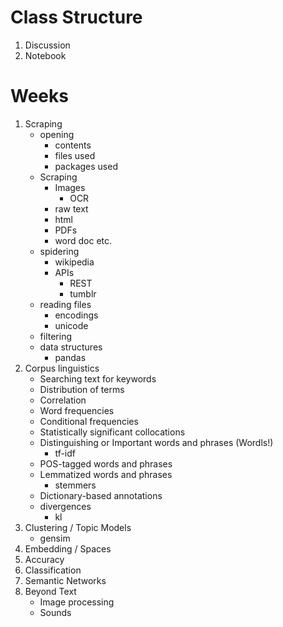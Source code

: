 # Class Structure

1. Discussion
2. Notebook


# Weeks

1. Scraping
    + opening
        + contents
        + files used
        + packages used
    + Scraping
        + Images
            + OCR
        + raw text
        + html
        + PDFs
        + word doc etc.
    + spidering
        + wikipedia
        + APIs
            + REST
            + tumblr
    + reading files
        + encodings
        + unicode
    + filtering
    + data structures
        + pandas
2. Corpus linguistics
    + Searching text for keywords
    + Distribution of terms
    + Correlation
    + Word frequencies
    + Conditional frequencies
    + Statistically significant collocations
    + Distinguishing or Important words and phrases (Wordls!)
        + tf-idf
    + POS-tagged words and phrases
    + Lemmatized words and phrases
        + stemmers
    + Dictionary-based annotations
    + divergences
        + kl
3. Clustering / Topic Models
    + gensim
4. Embedding / Spaces
6. Accuracy
7. Classification
8. Semantic Networks
9. Beyond Text
    + Image processing
    + Sounds
